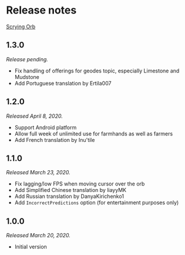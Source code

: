 # Release notes

[Scrying Orb](./)

## 1.3.0

*Release pending.*

* Fix handling of offerings for geodes topic, especially Limestone and Mudstone
* Add Portuguese translation by Ertila007

## 1.2.0

*Released April 8, 2020.*

* Support Android platform
* Allow full week of unlimited use for farmhands as well as farmers
* Add French translation by Inu'tile

## 1.1.0

*Released March 23, 2020.*

* Fix lagging/low FPS when moving cursor over the orb
* Add Simplified Chinese translation by liayyMK
* Add Russian translation by DanyaKirichenko1
* Add `IncorrectPredictions` option (for entertainment purposes only)

## 1.0.0

*Released March 20, 2020.*

* Initial version
